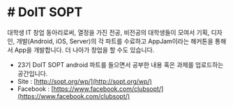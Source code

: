 # # DoIT SOPT 

대학생 IT 창업 동아리로써, 열정을 가진 전공, 비전공의 대학생들이 모여서 기획, 디자인, 개발(Android, iOS, Server)의 각 파트를 수료하고 AppJam이라는 해커톤을 통해서 App을 개발합니다. 더 나아가 창업을 할 수도 있습니다.

* 23기 DoIT SOPT android 파트를 들으면서 공부한 내용 혹은 과제를 업로드하는 공간입니다.
* Site : [http://sopt.org/wp/](http://sopt.org/wp/)
* Facebook : [https://www.facebook.com/clubsopt/](https://www.facebook.com/clubsopt/)
